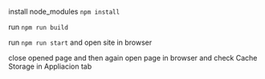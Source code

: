 install node_modules `npm install`

run `npm run build` 

run `npm run start` and open site in browser 

close opened page and then again open page in browser and check Cache Storage in Appliacion tab
